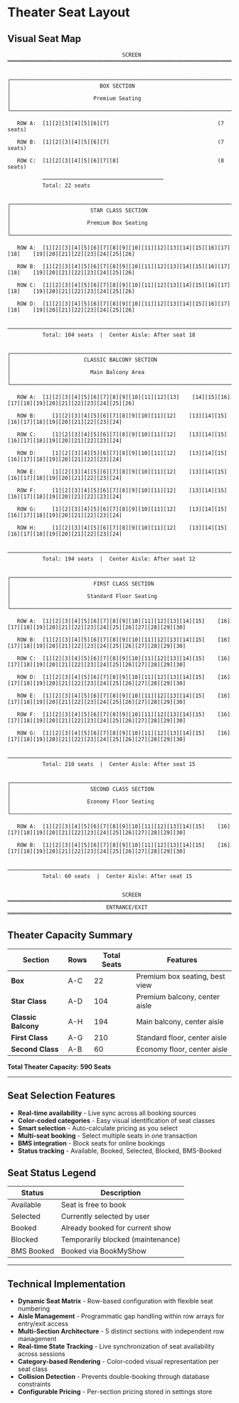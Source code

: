 # Theater Seat Layout

## Visual Seat Map

```
                                    SCREEN
═════════════════════════════════════════════════════════════════════════════


┌─────────────────────────────────────────────────────────────────────────┐
│                            BOX SECTION                                  │
│                          Premium Seating                                │
└─────────────────────────────────────────────────────────────────────────┘

   ROW A:  [1][2][3][4][5][6][7]                                  (7 seats)
   
   ROW B:  [1][2][3][4][5][6][7]                                  (7 seats)
   
   ROW C:  [1][2][3][4][5][6][7][8]                               (8 seats)
   
           ──────────────────────────────────────
           Total: 22 seats


┌─────────────────────────────────────────────────────────────────────────┐
│                         STAR CLASS SECTION                              │
│                        Premium Box Seating                              │
└─────────────────────────────────────────────────────────────────────────┘
                                                                        
   ROW A:  [1][2][3][4][5][6][7][8][9][10][11][12][13][14][15][16][17][18]    [19][20][21][22][23][24][25][26]
   
   ROW B:  [1][2][3][4][5][6][7][8][9][10][11][12][13][14][15][16][17][18]    [19][20][21][22][23][24][25][26]
   
   ROW C:  [1][2][3][4][5][6][7][8][9][10][11][12][13][14][15][16][17][18]    [19][20][21][22][23][24][25][26]
   
   ROW D:  [1][2][3][4][5][6][7][8][9][10][11][12][13][14][15][16][17][18]    [19][20][21][22][23][24][25][26]
   
           ─────────────────────────────────────────────────────────────────────────────────────────────────────────
           Total: 104 seats  |  Center Aisle: After seat 18


┌─────────────────────────────────────────────────────────────────────────┐
│                       CLASSIC BALCONY SECTION                           │
│                         Main Balcony Area                               │
└─────────────────────────────────────────────────────────────────────────┘

   ROW A:  [1][2][3][4][5][6][7][8][9][10][11][12][13]    [14][15][16][17][18][19][20][21][22][23][24][25][26]
   
   ROW B:     [1][2][3][4][5][6][7][8][9][10][11][12]    [13][14][15][16][17][18][19][20][21][22][23][24]
   
   ROW C:     [1][2][3][4][5][6][7][8][9][10][11][12]    [13][14][15][16][17][18][19][20][21][22][23][24]
   
   ROW D:     [1][2][3][4][5][6][7][8][9][10][11][12]    [13][14][15][16][17][18][19][20][21][22][23][24]
   
   ROW E:     [1][2][3][4][5][6][7][8][9][10][11][12]    [13][14][15][16][17][18][19][20][21][22][23][24]
   
   ROW F:     [1][2][3][4][5][6][7][8][9][10][11][12]    [13][14][15][16][17][18][19][20][21][22][23][24]
   
   ROW G:     [1][2][3][4][5][6][7][8][9][10][11][12]    [13][14][15][16][17][18][19][20][21][22][23][24]
   
   ROW H:     [1][2][3][4][5][6][7][8][9][10][11][12]    [13][14][15][16][17][18][19][20][21][22][23][24]
   
           ─────────────────────────────────────────────────────────────────────────────────────────────────────────
           Total: 194 seats  |  Center Aisle: After seat 12


┌─────────────────────────────────────────────────────────────────────────┐
│                          FIRST CLASS SECTION                            │
│                        Standard Floor Seating                           │
└─────────────────────────────────────────────────────────────────────────┘

   ROW A:  [1][2][3][4][5][6][7][8][9][10][11][12][13][14][15]    [16][17][18][19][20][21][22][23][24][25][26][27][28][29][30]
   
   ROW B:  [1][2][3][4][5][6][7][8][9][10][11][12][13][14][15]    [16][17][18][19][20][21][22][23][24][25][26][27][28][29][30]
   
   ROW C:  [1][2][3][4][5][6][7][8][9][10][11][12][13][14][15]    [16][17][18][19][20][21][22][23][24][25][26][27][28][29][30]
   
   ROW D:  [1][2][3][4][5][6][7][8][9][10][11][12][13][14][15]    [16][17][18][19][20][21][22][23][24][25][26][27][28][29][30]
   
   ROW E:  [1][2][3][4][5][6][7][8][9][10][11][12][13][14][15]    [16][17][18][19][20][21][22][23][24][25][26][27][28][29][30]
   
   ROW F:  [1][2][3][4][5][6][7][8][9][10][11][12][13][14][15]    [16][17][18][19][20][21][22][23][24][25][26][27][28][29][30]
   
   ROW G:  [1][2][3][4][5][6][7][8][9][10][11][12][13][14][15]    [16][17][18][19][20][21][22][23][24][25][26][27][28][29][30]
   
           ─────────────────────────────────────────────────────────────────────────────────────────────────────────
           Total: 210 seats  |  Center Aisle: After seat 15


┌─────────────────────────────────────────────────────────────────────────┐
│                         SECOND CLASS SECTION                            │
│                        Economy Floor Seating                            │
└─────────────────────────────────────────────────────────────────────────┘

   ROW A:  [1][2][3][4][5][6][7][8][9][10][11][12][13][14][15]    [16][17][18][19][20][21][22][23][24][25][26][27][28][29][30]
   
   ROW B:  [1][2][3][4][5][6][7][8][9][10][11][12][13][14][15]    [16][17][18][19][20][21][22][23][24][25][26][27][28][29][30]
   
           ─────────────────────────────────────────────────────────────────────────────────────────────────────────
           Total: 60 seats  |  Center Aisle: After seat 15


                                    SCREEN
═════════════════════════════════════════════════════════════════════════════
                               ENTRANCE/EXIT
═════════════════════════════════════════════════════════════════════════════
```

## Theater Capacity Summary

| Section | Rows | Total Seats | Features |
|---------|------|-------------|----------|
| **Box** | A-C | 22 | Premium box seating, best view |
| **Star Class** | A-D | 104 | Premium balcony, center aisle |
| **Classic Balcony** | A-H | 194 | Main balcony, center aisle |
| **First Class** | A-G | 210 | Standard floor, center aisle |
| **Second Class** | A-B | 60 | Economy floor, center aisle |

**Total Theater Capacity: 590 Seats**

---

## Seat Selection Features

- **Real-time availability** - Live sync across all booking sources
- **Color-coded categories** - Easy visual identification of seat classes
- **Smart selection** - Auto-calculate pricing as you select
- **Multi-seat booking** - Select multiple seats in one transaction
- **BMS integration** - Block seats for online bookings
- **Status tracking** - Available, Booked, Selected, Blocked, BMS-Booked

## Seat Status Legend

| Status | Description |
|--------|-------------|
| Available | Seat is free to book |
| Selected | Currently selected by user |
| Booked | Already booked for current show |
| Blocked | Temporarily blocked (maintenance) |
| BMS Booked | Booked via BookMyShow |

---

## Technical Implementation

- **Dynamic Seat Matrix** - Row-based configuration with flexible seat numbering
- **Aisle Management** - Programmatic gap handling within row arrays for entry/exit access
- **Multi-Section Architecture** - 5 distinct sections with independent row management
- **Real-time State Tracking** - Live synchronization of seat availability across sessions
- **Category-based Rendering** - Color-coded visual representation per seat class
- **Collision Detection** - Prevents double-booking through database constraints
- **Configurable Pricing** - Per-section pricing stored in settings store
